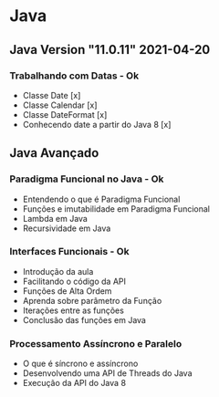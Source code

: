 # Java

## Java Version "11.0.11" 2021-04-20

### Trabalhando com Datas - Ok
 * Classe Date [x]
 * Classe Calendar [x]
 * Classe DateFormat [x]
 * Conhecendo date a partir do Java 8 [x]

 ## Java Avançado
 
### Paradigma Funcional no Java - Ok
 * Entendendo o que é Paradigma Funcional
 * Funções e imutabilidade em Paradigma Funcional
 * Lambda em Java
 * Recursividade em Java

### Interfaces Funcionais - Ok
 * Introdução da aula
 * Facilitando o código da API
 * Funções de Alta Ordem
 * Aprenda sobre parâmetro da Função
 * Iterações entre as funções
 * Conclusão das funções em Java

### Processamento Assíncrono e Paralelo
 * O que é síncrono e assíncrono
 * Desenvolvendo uma API de Threads do Java
 * Execução da API do Java 8
 
